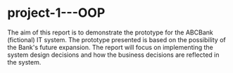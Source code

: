# project-1---OOP

The aim of this report is to demonstrate the prototype for the ABCBank (fictional) IT system. The prototype presented is based on the possibility of the Bank's future expansion. The report will focus on implementing the system design decisions and how the business decisions are reflected in the system.
